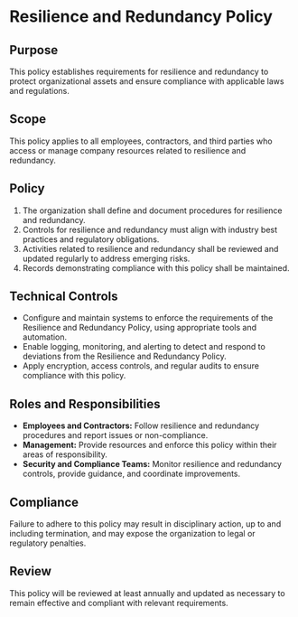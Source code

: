 # Resilience and Redundancy Policy

## Purpose
This policy establishes requirements for resilience and redundancy to protect organizational assets and ensure compliance with applicable laws and regulations.

## Scope
This policy applies to all employees, contractors, and third parties who access or manage company resources related to resilience and redundancy.

## Policy
1. The organization shall define and document procedures for resilience and redundancy.
2. Controls for resilience and redundancy must align with industry best practices and regulatory obligations.
3. Activities related to resilience and redundancy shall be reviewed and updated regularly to address emerging risks.
4. Records demonstrating compliance with this policy shall be maintained.

## Technical Controls
- Configure and maintain systems to enforce the requirements of the Resilience and Redundancy Policy, using appropriate tools and automation.
- Enable logging, monitoring, and alerting to detect and respond to deviations from the Resilience and Redundancy Policy.
- Apply encryption, access controls, and regular audits to ensure compliance with this policy.

## Roles and Responsibilities
- **Employees and Contractors:** Follow resilience and redundancy procedures and report issues or non-compliance.
- **Management:** Provide resources and enforce this policy within their areas of responsibility.
- **Security and Compliance Teams:** Monitor resilience and redundancy controls, provide guidance, and coordinate improvements.

## Compliance
Failure to adhere to this policy may result in disciplinary action, up to and including termination, and may expose the organization to legal or regulatory penalties.

## Review
This policy will be reviewed at least annually and updated as necessary to remain effective and compliant with relevant requirements.
